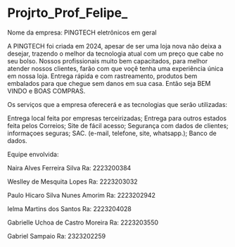 # Projrto_Prof_Felipe_

Nome da empresa:
PINGTECH
eletrônicos em geral

A PINGTECH foi criada em 2024, apesar de ser uma loja nova não deixa a desejar, trazendo o melhor da tecnologia atual com um preço que cabe no seu bolso.
Nossos profissionais muito bem capacitados, para melhor atender nossos clientes, farão com que voçê tenha uma experiência única em nossa loja. Entrega rápida e com rastreamento, produtos bem embalados para que chegue sem danos em sua casa. Então seja BEM VINDO e BOAS COMPRAS.

Os serviços que a empresa oferecerá e as tecnologias que serão utilizadas:

Entrega local feita por empresas terceirizadas;
Entrega para outros estados feita pelos Correios;
Site de fácil acesso;
Segurança com dados de clientes;
informaçoes seguras;
SAC. (e-mail, telefone, site, whatsapp.);
Banco de dados.

Equipe envolvida:

Naira Alves Ferreira Silva
Ra: 2223200384

Weslley de Mesquita Lopes
Ra: 2223203032

Paulo Hicaro Silva Nunes Amorim
Ra: 2223202942

Ielma Martins dos Santos
Ra: 2223204028

Gabrielle Uchoa de Castro Moreira 
Ra: 2223203550

Gabriel Sampaio
Ra: 2323202259
